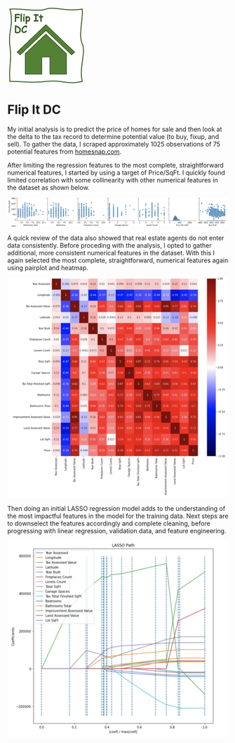 ![](https://github.com/arbgar/metis/blob/main/Regression/Project/Deliverables/FID_Logo.png)

# Flip It DC

My initial analysis is to predict the price of homes for sale and then look at the delta to the tax record to determine potential value (to buy, fixup, and sell). To gather the data, I scraped approximately 1025 observations of 75 potential features from [homesnap.com](https://www.homesnap.com).

After limiting the regression features to the most complete, straightforward numerical features, I started by using a target of Price/SqFt.  I quickly found limited correlation with some collinearity with other numerical features in the dataset as shown below. 

![](https://github.com/arbgar/metis/blob/main/Regression/Project/Deliverables/image-20210927181406202.png)

A quick review of the data also showed that real estate agents do not enter data consistently. Before proceding with the analysis, I opted to gather additional, more consistent numerical features in the dataset. With this I again selected the most complete, straightforward, numerical features again using pairplot and heatmap.

![](https://github.com/arbgar/metis/blob/main/Regression/Project/Deliverables/image-20210928161148298.png)

Then doing an initial LASSO regression model adds to the understanding of the most impactful features in the model for the training data.  Next steps are to downselect the features accordingly and complete cleaning, before progressing with linear regression, validation data, and feature engineering.

![](https://github.com/arbgar/metis/blob/main/Regression/Project/Deliverables/image-20210928161605367.png)
